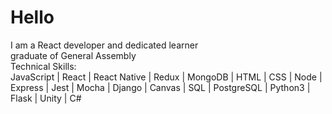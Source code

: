 <h1>Hello</h1>

I am a React developer and dedicated learner <br/>
graduate of General Assembly
<br/>
Technical Skills:<br/>
JavaScript | React | React Native | Redux | MongoDB | HTML | CSS | Node | Express | Jest | Mocha | Django | Canvas | SQL | PostgreSQL | Python3 | Flask | Unity | C#




